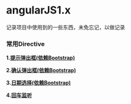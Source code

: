 # angularJS1.x
记录项目中使用到的一些东西，未免忘记，以做记录

### 常用Directive
**1.[提示弹出框(依赖Bootstrap)](demo/directive/alert-modal.html)**  

**2.[确认弹出框(依赖Bootstrap)](demo/directive/confirm-modal.html)**

**3.[日期选择(依赖Bootstrap)](demo/directive/date-time-picker.html)**

**4.[回车监听](demo/directive/enter-click.html)**